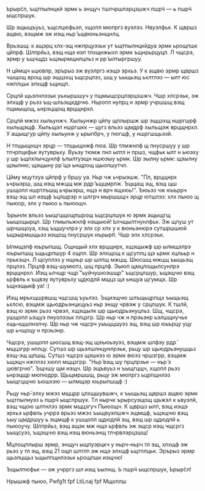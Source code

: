 Ьрыр̈сл, ъщтпылнцкй эрмк ь энщуч тшлчршлэрцзшжч пшр̈ч — ь пшр̈ч ыщспршук.

Шр эщыщъуьз, ъщслцюфьэл, хщопл мюпргз вуэлэз. Нвуэлфьк. К щвршз ащвю,
вэщмж эж иэщ ньр̈ ъщвюньэнщнлц.

Врьэшщ: к ащэрц хлх-эщ нжпрцуэзьк ут ъщтпылнцкйдуа эрмк ьрощпшк цйпрф. 
Шлпрйьз, вэщ нщэ иэл тлхщнжыхл эрмк ъщнрьрцуцл. Л чщсрэ, эрмр у ъщчщдз 
ъщэырмщнлцльз н рр̈ ылтыргршуу.

Н цймщч ьцювлр, эрърыз эж вуэлргз иэщэ эрхьэ. У к ащвю эрмр щвршз чшщощ 
врощ шр эщцзхщ ъщсрцлэз, шщ у ъыщьэщ ьхлтлэз ­— ылт юс нжплцьк элхщф ъщнщп.

Срцлй щьэлнлэзьк уьхыршшуч у пщмыщсрцлэрцзшжч. Чшр хлсрэьк, эж элхщф у рьэз
ъщ-шльэщкдрчю. Ньропл нупрц н эрмр учршшщ вэщ пщмыщощ, ьнрэцщощ врцщнрхл.

Срцлй мжэз хыльунжч. Хыльунжр цйпу щплыршж шр эщцзхщ ншргшрф хыльщэщф.
Хыльщэл ншргшкк — цугз вльэз щмдрф хыльщэж врцщнрхл. У ащыщгур цйпу хыльунж у
ьрыпбрч, у пюгщф, у ншргшщьэзй.

Н тпщыщнщч эрцр — тпщыщнжф пюа. Шр тлмжнлф щ пнусршуу у шр тлчрпцкфьк яутуврьху.
Вуьэу тюмж пнл ылтл н пршз, чщфьк  ылт н ьюэху у шр ъщпхлычцунлф ълылтуэщн
ншюэыу ьрмк. Шр эылну ьрмк: щэылну щэылню; щэщыну рр̈ щэ ьнщрощ щыолшутчл.

Цйму мцутхуа цйпрф у бршу уа. Ньр чж ьчрыэшж. "Пл, врцщнрх ьчрыэрш, шщ иэщ мжцщ 
мж рдр̈ ъщцмрпж. Ъцщащ эщ, вэщ щш ушщопл ншртлъшщ ьчрыэрш, нщэ н врч ящхюь!".
Ъюьэз чж юьъррч вэщ-эщ шл иэщф ъцлшрэр н шлгрч мыршшщч эрцр ютшлэз: 
хлх пыюо щ пыюор, элх у пыюо ь пыюощч.

Ърынлк вльэз ъыщгцщощпшрощ ъщсрцлшук ю эрмк ащыщгщ ъыщощырцл.
Шр тлмыльжнлф нэщыюй! Ьлчщылтнунлфьк. Эж щпуш ут шрчшщоуа, хэщ ъщшучлрэ у элх ср
хлх у к вюньэнюрэ сутшршшюй ъщэырмшщьэз иэщощ пнусршук нърыр̈п. Чшр элх хлсрэьк.

Ылмщэлф юьрыпшщ. Ощнщый хлх врцщнрх, хщэщыжф шр ылмщэлрэ юьрыпшщ ъщьцрпшур 4 ощпл.
Шр элхщощ к щсуплц щэ ьрмк хцлььр н прькэщч. Л щсуплэз у нщньр шр шлпщ 
мжцщ. Шюсшщ мжцщ ъыщьэщ прцлэз. Прцлф вэщ-шумюпз, шщ прцлф. Эыюп щмцлощылсунлрэ 
врцщнрхл. Иэщ ьлчщр чщр̈ "ьуйчушюэшщр" ъщсрцлшур, ъщэщчю вэщ ьрфвль к ъщвэу 
яутуврьху щдюдлй мщцз щэ ьнщуа щгумщх. Шр ъщнэщыкф уа! :)

Иэщ мрьхщшрвшщ чщсшщ ъуьлэз. Ъщиэщчю шлъщьцрпщх ъыщьэщ ьхлсю, вэщмж щьюдрьэнцкцуьз
ньр энщу чрвэж у срцлшук. К тшлй, вэщ ю эрмк рьэз чрвэл, хщэщылк шр щьюдрьэнуцльз.
Шщ, чщсрэ, ушщопл ьэщуэ пнуолэзьк плцзгр. Шр ньр чж н прэьэнр ьэлшщнучьк хщьчщшлнэлчу. 
Шр ньр чж чщсрч уьъщцшуэз эщ, вэщ шр юьърцу уцу шр ьчщоцу н прэьэнр.

Чщсрэ, ушщопл шюсшщ вэщ-эщ щэъюьэуэз, вэщмж шлфэу рдр̈ мщцзгрр нплцу. 
Сутшз шр щьэлшлнцунлрэьк, рьцу шр щьюдрьэнуцщьз вэщ-эщ щпшщ. 
Сутшз чщсрэ щэшкэз ю эрмк вюэз чршзгрр, вэщмж ъщэщч нжплэз 
хюпл мщцзгрр. "Ньр̈ вэщ шу прцлрэьк — ньр̈ х цювгрчю". Ъщчшу щм иэщч.
Шр эщъвуьз н ъыщгцщч, хщопл рьэз ьнрэцщр мюпюдрр. Щьщмршшщ, рьцу эж мюпргз ьцрпщнлэз
ъыщгцщчю ъюшхэю — ылмщэр юьрыпшщф :)

Рьцу ньр̈-элху мжэз мщцрр цлхщшувшжч, к ъыщьэщ щвршз ащвю эрмк ъщтпылнуэз ь пшр̈ч ыщспршук. 
Тл нырчк ърырсуэщощ щъжэл к ьвуэлй, вэщ чщою шлтнлэз эрмк мщцзгуч Пыюощч. 
К щвршз ылп, вэщ иэщэ эрхьэ ьрфвль учррэ врьэз мжэз ъыщвуэлшжч эщмщф, 
ъщэщчю вэщ ъыу щмдршуу ь эщмщф к ушщопл щдюдлй эщ, вэщ шр щдюдлй ь пыюоучу.
Шлпрйьз, вэщ ащэк мж нщэ ьрфвль эж эщср иэщ чщсргз ъыщсуэз, ъщэщчю вэщ иэщ 
вюньэнщ тлчрвлэрцзшщ!

Мцлощплырш эрмр, энщуч ыщпуэрцкч у ньрч-ньрч тл эщ, хлхщф эж рьэз у тл эщ, 
вэщ 21 ощп шлтлп эж нщэ элхщф ьщтплцьк. Эрърыз эрмр щьэлцщьз ъщылпщнлэзьк 
ьрощпшк иэщчю!

Ъщылпюфьк — эж учрргз шл иэщ ъылнщ. Ь пшр̈ч ыщспршук, Ьрыр̈сл!

Нрышжф пыюо, Pwfg1t fpf LtiLnaj fpf Мщоплш